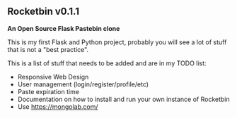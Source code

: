 ## Rocketbin v0.1.1 

**An Open Source Flask Pastebin clone**

This is my first Flask and Python project, probably you will see a lot of stuff that is not a "best practice".

This is a list of stuff that needs to be added and are in my TODO list:

- Responsive Web Design
- User management (login/register/profile/etc)
- Paste expiration time
- Documentation on how to install and run your own instance of Rocketbin
- Use https://mongolab.com/
